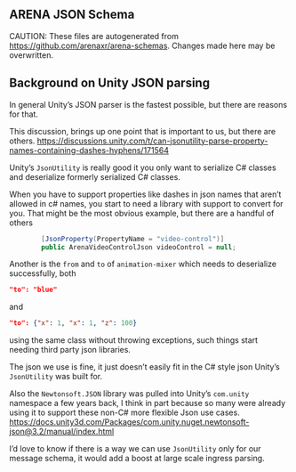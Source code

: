 ﻿ARENA JSON Schema
-----------------

CAUTION: These files are autogenerated from https://github.com/arenaxr/arena-schemas. Changes made here may be overwritten.

## Background on Unity JSON parsing

In general Unity’s JSON parser is the fastest possible, but there are reasons for that.

This discussion, brings up one point that is important to us, but there are others. https://discussions.unity.com/t/can-jsonutility-parse-property-names-containing-dashes-hyphens/171564


Unity’s `JsonUtility` is really good it you only want to serialize C# classes and deserialize formerly serialized C# classes.

When you have to support properties like dashes in json names that aren’t allowed in c# names, you start to need a library with support to convert for you. That might be the most obvious example, but there are a handful of others
```csharp
        [JsonProperty(PropertyName = "video-control")]
        public ArenaVideoControlJson videoControl = null;
```

Another is the `from` and `to` of `animation-mixer`  which needs to deserialize successfully, both
```json
"to": "blue"
```
and
```json
"to": {"x": 1, "x": 1, "z": 100}
```
using the same class without throwing exceptions, such things start needing third party json libraries.

The json we use is fine, it just doesn’t easily fit in the C# style json Unity’s `JsonUtility` was built for.

Also the `Newtonsoft.JSON` library was pulled into Unity’s `com.unity` namespace a few years back, I think in part because so many were already using it to support these non-C# more flexible Json use cases. https://docs.unity3d.com/Packages/com.unity.nuget.newtonsoft-json@3.2/manual/index.html

I’d love to know if there is a way we can use `JsonUtility` only for our message schema, it would add a boost at large scale ingress parsing.
